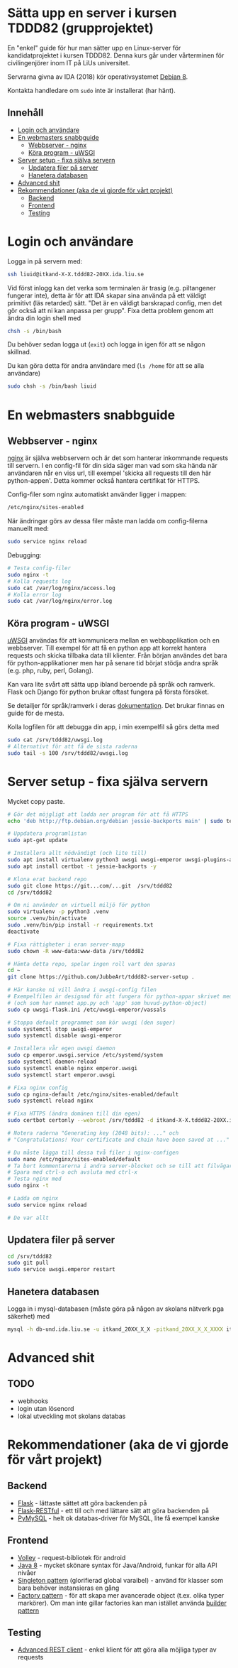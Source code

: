 # Sätta upp en server i kursen TDDD82 (grupprojektet)

En "enkel" guide för hur man sätter upp en Linux-server för kandidatprojektet i kursen TDDD82. Denna kurs går under vårterminen för civilingenjörer inom IT på LiUs universitet.

Servrarna givna av IDA (2018) kör operativsystemet [Debian 8](https://en.wikipedia.org/wiki/Debian).

Kontakta handledare om `sudo` inte är installerat (har hänt).

## Innehåll
* [Login och användare](#login-och-användare)
* [En webmasters snabbguide](#en-webmasters-snabbguide)
  * [Webbserver - nginx](#webbserver---nginx)
  * [Köra program - uWSGI](#köra-program---uwsgi)
* [Server setup - fixa själva servern](#server-setup---fixa-själva-servern)
  * [Updatera filer på server](#updatera-filer-på-server)
  * [Hanetera databasen](#hanetera-databasen)
* [Advanced shit](#advanced-shit)
* [Rekommendationer (aka de vi gjorde för vårt projekt)](#rekommendationer-aka-de-vi-gjorde-för-vårt-projekt)
  * [Backend](#backend)
  * [Frontend](#frontend)
  * [Testing](#testing)

# Login och användare
Logga in på servern med:
```bash
ssh liuid@itkand-X-X.tddd82-20XX.ida.liu.se
```

Vid först inlogg kan det verka som terminalen är trasig (e.g. piltangener fungerar inte), detta är för att IDA skapar sina använda på ett väldigt primitivt (läs retarded) sätt. "Det är en väldigt barskrapad config, men det gör också att ni kan anpassa per grupp". Fixa detta problem genom att ändra din login shell med
```bash
chsh -s /bin/bash
```
Du behöver sedan logga ut (`exit`) och logga in igen för att se någon skillnad.

Du kan göra detta för andra användare med (`ls /home` för att se alla användare)
```bash
sudo chsh -s /bin/bash liuid
```
# En webmasters snabbguide

## Webbserver - nginx
[nginx](https://en.wikipedia.org/wiki/Nginx) är själva webbservern och är det som hanterar inkommande requests till servern. I en config-fil för din sida säger man vad som ska hända när användaren når en viss url, till exempel 'skicka all requests till den här python-appen'. Detta kommer också hantera certifikat för HTTPS.

Config-filer som nginx automatiskt använder ligger i mappen:
```bash
/etc/nginx/sites-enabled
```
När ändringar görs av dessa filer måste man ladda om config-filerna manuellt med:
```bash
sudo service nginx reload
```
Debugging:
```bash
# Testa config-filer
sudo nginx -t
# Kolla requests log
sudo cat /var/log/nginx/access.log
# Kolla error log
sudo cat /var/log/nginx/error.log
```

## Köra program - uWSGI
[uWSGI](https://en.wikipedia.org/wiki/UWSGI) användas för att kommunicera mellan en webbapplikation och en webbserver. Till exempel för att få en python app att korrekt hantera requests och skicka tillbaka data till klienter. Från början användes det bara för python-applikationer men har på senare tid börjat stödja andra språk (e.g. php, ruby, perl, Golang).

Kan vara lite svårt att sätta upp ibland beroende på språk och ramverk. Flask och Django för python brukar oftast fungera på första försöket.

Se detailjer för språk/ramverk i deras [dokumentation](http://uwsgi-docs.readthedocs.io/en/latest/). Det brukar finnas en guide för de mesta.

Kolla logfilen för att debugga din app, i min exempelfil så görs detta med
```bash
sudo cat /srv/tddd82/uwsgi.log
# Alternativt för att få de sista raderna
sudo tail -s 100 /srv/tddd82/uwsgi.log
``` 

# Server setup - fixa själva servern
Mycket copy paste.
```bash
# Gör det möjgligt att ladda ner program för att få HTTPS
echo 'deb http://ftp.debian.org/debian jessie-backports main' | sudo tee /etc/apt/sources.list.d/backports.list

# Uppdatera programlistan
sudo apt-get update

# Installera allt nödvändigt (och lite till)
sudo apt install virtualenv python3 uwsgi uwsgi-emperor uwsgi-plugins-all nginx -y
sudo apt install certbot -t jessie-backports -y

# Klona erat backend repo
sudo git clone https://git...com/...git  /srv/tddd82
cd /srv/tddd82

# Om ni använder en virtuell miljö för python
sudo virtualenv -p python3 .venv
source .venv/bin/activate
sudo .venv/bin/pip install -r requirements.txt
deactivate

# Fixa rättigheter i eran server-mapp
sudo chown -R www-data:www-data /srv/tddd82

# Hämta detta repo, spelar ingen roll vart den sparas
cd ~
git clone https://github.com/JubbeArt/tddd82-server-setup .

# Här kanske ni vill ändra i uwsgi-config filen
# Exempelfilen är designad för att fungera för python-appar skrivet med Flask 
# (och som har namnet app.py och 'app' som huvud-python-object) 
sudo cp uwsgi-flask.ini /etc/uwsgi-emperor/vassals

# Stoppa default programmet som kör uwsgi (den suger)
sudo systemctl stop uwsgi-emperor
sudo systemctl disable uwsgi-emperor

# Installera vår egen uwsgi daemon
sudo cp emperor.uwsgi.service /etc/systemd/system
sudo systemctl daemon-reload
sudo systemctl enable nginx emperor.uwsgi
sudo systemctl start emperor.uwsgi

# Fixa nginx config
sudo cp nginx-default /etc/nginx/sites-enabled/default
sudo systemctl reload nginx

# Fixa HTTPS (ändra domänen till din egen)
sudo certbot certonly --webroot /srv/tddd82 -d itkand-X-X.tddd82-20XX.ida.liu.se

# Notera raderna "Generating key (2048 bits): ..." och
# "Congratulations! Your certificate and chain have been saved at ..."

# Du måste lägga till dessa två filer i nginx-configen
sudo nano /etc/nginx/sites-enabled/default
# Ta bort kommentarerna i andra server-blocket och se till att filvägarna är korrekt
# Spara med ctrl-o och avsluta med ctrl-x
# Testa nginx med
sudo nginx -t

# Ladda om nginx
sudo service nginx reload

# De var allt

```
## Updatera filer på server
```bash
cd /srv/tddd82
sudo git pull
sudo service uwsgi.emperor restart
```

## Hanetera databasen
Logga in i mysql-databasen (måste göra på någon av skolans nätverk pga säkerhet) med
```bash
mysql -h db-und.ida.liu.se -u itkand_20XX_X_X -pitkand_20XX_X_X_XXXX itkand_20XX_X_X  
```

# Advanced shit

## TODO
* webhooks
* login utan lösenord
* lokal utveckling mot skolans databas


# Rekommendationer (aka de vi gjorde för vårt projekt)

## Backend
* [Flask](http://flask.pocoo.org/) - lättaste sättet att göra backenden på
* [Flask-RESTful](https://flask-restful.readthedocs.io/en/latest/index.html) - ett till och med lättare sätt att göra backenden på
* [PyMySQL](http://pymysql.readthedocs.io/en/latest/user/examples.html) - helt ok databas-driver för MySQL, lite få exempel kanske

## Frontend
* [Volley](https://developer.android.com/training/volley/index.html) - request-bibliotek för android
* [Java 8](https://developer.android.com/studio/write/java8-support.html) - mycket skönare syntax för Java/Android, funkar för alla API nivåer
* [Singleton pattern](https://www.javaworld.com/article/2073352/core-java/simply-singleton.html) (glorifierad global varaibel) - använd för klasser som bara behöver instansieras en gång
* [Factory pattern](https://www.tutorialspoint.com/design_pattern/factory_pattern.htm) - för att skapa mer avancerade object (t.ex. olika typer markörer). Om man inte gillar factories kan man istället använda [builder pattern](https://jlordiales.me/2012/12/13/the-builder-pattern-in-practice/)

## Testing
* [Advanced REST client](https://chrome.google.com/webstore/detail/advanced-rest-client/hgmloofddffdnphfgcellkdfbfbjeloo) - enkel klient för att göra alla möjliga typer av requests

